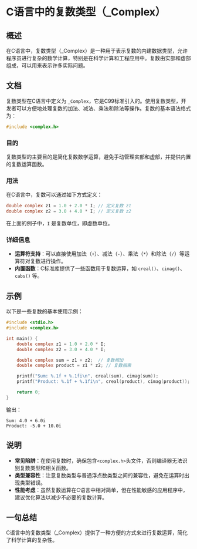 <!--
Meta Description: # C语言中的复数类型（_Complex） ## 概述 在C语言中，复数类型（_Complex）是一种用于表示复数的内建数据类型，允许程序员进行复杂的数学计算，特别是在科学计算和工程应用中。复数由实部和虚部组成，可以用来表示许多实际问题。 ## 文档 复数类型在C语言中定义为 `_Complex`，...
Meta Keywords: complex, double, sum, product, _complex
-->

# C语言中的复数类型（_Complex）

## 概述
在C语言中，复数类型（_Complex）是一种用于表示复数的内建数据类型，允许程序员进行复杂的数学计算，特别是在科学计算和工程应用中。复数由实部和虚部组成，可以用来表示许多实际问题。

## 文档
复数类型在C语言中定义为 `_Complex`，它是C99标准引入的。使用复数类型，开发者可以方便地处理复数的加法、减法、乘法和除法等操作。复数的基本语法格式为：

```c
#include <complex.h>
```

### 目的
复数类型的主要目的是简化复数数学运算，避免手动管理实部和虚部，并提供内置的复数运算函数。

### 用法
在C语言中，复数可以通过如下方式定义：

```c
double complex z1 = 1.0 + 2.0 * I; // 定义复数 z1
double complex z2 = 3.0 + 4.0 * I; // 定义复数 z2
```

在上面的例子中，`I` 是复数单位，即虚数单位。

### 详细信息
- **运算符支持**：可以直接使用加法（`+`）、减法（`-`）、乘法（`*`）和除法（`/`）等运算符对复数进行操作。
- **内置函数**：C标准库提供了一些函数用于复数运算，如 `creal()`、`cimag()`、`cabs()` 等。

## 示例
以下是一些复数的基本使用示例：

```c
#include <stdio.h>
#include <complex.h>

int main() {
    double complex z1 = 1.0 + 2.0 * I;
    double complex z2 = 3.0 + 4.0 * I;

    double complex sum = z1 + z2;  // 复数相加
    double complex product = z1 * z2; // 复数相乘

    printf("Sum: %.1f + %.1fi\n", creal(sum), cimag(sum));
    printf("Product: %.1f + %.1fi\n", creal(product), cimag(product));

    return 0;
}
```

输出：
```
Sum: 4.0 + 6.0i
Product: -5.0 + 10.0i
```

## 说明
- **常见陷阱**：在使用复数时，确保包含`<complex.h>`头文件，否则编译器无法识别复数类型和相关函数。
- **类型兼容性**：注意复数类型与普通浮点数类型之间的兼容性，避免在运算时出现类型错误。
- **性能考虑**：虽然复数运算在C语言中相对简单，但在性能敏感的应用程序中，建议优化算法以减少不必要的复数计算。

## 一句总结
C语言中的复数类型（_Complex）提供了一种方便的方式来进行复数运算，简化了科学计算的复杂性。